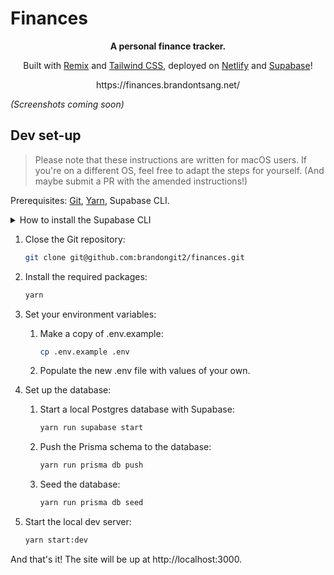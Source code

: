 # Finances

<p align="center"><b>A personal finance tracker.</b></p>
<p align="center">Built with <a href="https://remix.run/">Remix</a> and <a href="https://tailwindcss.com/">Tailwind CSS</a>, deployed on <a href="https://www.netlify.com/">Netlify</a> and <a href="https://supabase.com/">Supabase</a>!</p>
<p fontsize="10px" align="center">https://finances.brandontsang.net/</p>

_(Screenshots coming soon)_

## Dev set-up

> Please note that these instructions are written for macOS users. If you're on a different OS, feel free to adapt the steps for yourself. (And maybe submit a PR with the amended instructions!)

Prerequisites: [Git](https://git-scm.com/), [Yarn](https://yarnpkg.com/), Supabase CLI.

<details>
  <summary>How to install the Supabase CLI</summary>

  <p>Simple! just run the following command if you have [Brew](https://brew.sh/) installed:</p>

```bash
brew install supabase/tap/supabase
```

---

</details>

1. Close the Git repository:

   ```bash
   git clone git@github.com:brandongit2/finances.git
   ```

1. Install the required packages:

   ```bash
   yarn
   ```

1. Set your environment variables:

   1. Make a copy of .env.example:

      ```bash
      cp .env.example .env
      ```

   1. Populate the new .env file with values of your own.

1. Set up the database:

   1. Start a local Postgres database with Supabase:

      ```bash
      yarn run supabase start
      ```

   1. Push the Prisma schema to the database:

      ```bash
      yarn run prisma db push
      ```

   1. Seed the database:

      ```bash
      yarn run prisma db seed
      ```

1. Start the local dev server:

   ```bash
   yarn start:dev
   ```

And that's it! The site will be up at http://localhost:3000.
